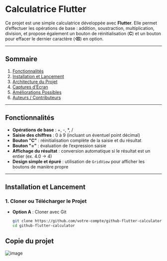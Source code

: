 # **Calculatrice Flutter**

Ce projet est une simple calculatrice développée avec **Flutter**. Elle permet d’effectuer les opérations de base : addition, soustraction, multiplication, division, et propose également un bouton de réinitialisation (**C**) et un bouton pour effacer le dernier caractère (**⌫**) en option.

---

## **Sommaire**
1. [Fonctionnalités](#fonctionnalités)
2. [Installation et Lancement](#installation-et-lancement)
3. [Architecture du Projet](#architecture-du-projet)
4. [Captures d’Écran](#captures-décran)
5. [Améliorations Possibles](#améliorations-possibles)
6. [Auteurs / Contributeurs](#auteurs--contributeurs)

---

## **Fonctionnalités**
- **Opérations de base** : +, -, *, /
- **Saisie des chiffres** : 0 à 9 (incluant un éventuel point décimal)
- **Bouton "C"** : réinitialisation complète de la saisie et du résultat
- **Bouton "="** : évaluation de l’expression saisie
- **Affichage du résultat** : conversion automatique si le résultat est un entier (ex. 4.0 → 4)
- **Design simple et épuré** : utilisation de `GridView` pour afficher les boutons de manière propre

---

## **Installation et Lancement**

### **1. Cloner ou Télécharger le Projet**
- **Option A** : Cloner avec Git
  ```bash
  git clone https://github.com/votre-compte/github-flutter-calculator.git
  cd github-flutter-calculator

## **Copie du projet**

![image](https://github.com/user-attachments/assets/dde2de31-e7a6-4be4-a9e2-51efb66d6736)
